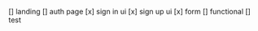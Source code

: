 [] landing
    [] auth page
        [x] sign in ui
        [x] sign up ui
        [x] form
        [] functional
        [] test
